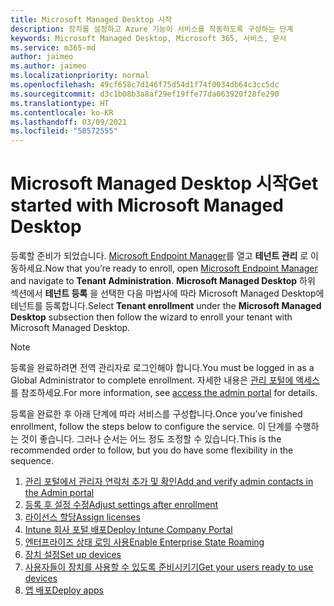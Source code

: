 ```yaml
---
title: Microsoft Managed Desktop 시작
description: 장치를 설정하고 Azure 기능이 서비스를 작동하도록 구성하는 단계
keywords: Microsoft Managed Desktop, Microsoft 365, 서비스, 문서
ms.service: m365-md
author: jaimeo
ms.author: jaimeo
ms.localizationpriority: normal
ms.openlocfilehash: 49cf658c7d146f75d54d1f74f0034db64c3cc5dc
ms.sourcegitcommit: d3c1b08b3a8af29ef19ffe77da063920f28fe290
ms.translationtype: HT
ms.contentlocale: ko-KR
ms.lasthandoff: 03/09/2021
ms.locfileid: "50572555"
---
```

# <a name="get-started-with-microsoft-managed-desktop"></a><span data-ttu-id="635c8-104">Microsoft Managed Desktop 시작</span><span class="sxs-lookup"><span data-stu-id="635c8-104">Get started with Microsoft Managed Desktop</span></span>

<span data-ttu-id="635c8-105">등록할 준비가 되었습니다. [Microsoft Endpoint Manager](https://endpoint.microsoft.com/)를 열고 **테넌트 관리** 로 이동하세요.</span><span class="sxs-lookup"><span data-stu-id="635c8-105">Now that you’re ready to enroll, open [Microsoft Endpoint Manager](https://endpoint.microsoft.com/) and navigate to **Tenant Administration**.</span></span> <span data-ttu-id="635c8-106">**Microsoft Managed Desktop** 하위 섹션에서 **테넌트 등록** 을 선택한 다음 마법사에 따라 Microsoft Managed Desktop에 테넌트를 등록합니다.</span><span class="sxs-lookup"><span data-stu-id="635c8-106">Select **Tenant enrollment** under the **Microsoft Managed Desktop** subsection then follow the wizard to enroll your tenant with Microsoft Managed Desktop.</span></span>

> [!NOTE]
> <span data-ttu-id="635c8-107">등록을 완료하려면 전역 관리자로 로그인해야 합니다.</span><span class="sxs-lookup"><span data-stu-id="635c8-107">You must be logged in as a Global Administrator to complete enrollment.</span></span> <span data-ttu-id="635c8-108">자세한 내용은 [관리 포털에 액세스](access-admin-portal.md)를 참조하세요.</span><span class="sxs-lookup"><span data-stu-id="635c8-108">For more information, see [access the admin portal](access-admin-portal.md) for details.</span></span>

<span data-ttu-id="635c8-109">등록을 완료한 후 아래 단계에 따라 서비스를 구성합니다.</span><span class="sxs-lookup"><span data-stu-id="635c8-109">Once you’ve finished enrollment, follow the steps below to configure the service.</span></span> <span data-ttu-id="635c8-110">이 단계를 수행하는 것이 좋습니다. 그러나 순서는 어느 정도 조정할 수 있습니다.</span><span class="sxs-lookup"><span data-stu-id="635c8-110">This is the recommended order to follow, but you do have some flexibility in the sequence.</span></span> 

1. [<span data-ttu-id="635c8-111">관리 포털에서 관리자 연락처 추가 및 확인</span><span class="sxs-lookup"><span data-stu-id="635c8-111">Add and verify admin contacts in the Admin portal</span></span>](add-admin-contacts.md)
2. [<span data-ttu-id="635c8-112">등록 후 설정 수정</span><span class="sxs-lookup"><span data-stu-id="635c8-112">Adjust settings after enrollment</span></span>](conditional-access.md)
3. [<span data-ttu-id="635c8-113">라이선스 할당</span><span class="sxs-lookup"><span data-stu-id="635c8-113">Assign licenses</span></span>](assign-licenses.md)
4. [<span data-ttu-id="635c8-114">Intune 회사 포털 배포</span><span class="sxs-lookup"><span data-stu-id="635c8-114">Deploy Intune Company Portal</span></span>](company-portal.md)
5. [<span data-ttu-id="635c8-115">엔터프라이즈 상태 로밍 사용</span><span class="sxs-lookup"><span data-stu-id="635c8-115">Enable Enterprise State Roaming</span></span>](enterprise-state-roaming.md)
6. [<span data-ttu-id="635c8-116">장치 설정</span><span class="sxs-lookup"><span data-stu-id="635c8-116">Set up devices</span></span>](set-up-devices.md)
7. [<span data-ttu-id="635c8-117">사용자들이 장치를 사용할 수 있도록 준비시키기</span><span class="sxs-lookup"><span data-stu-id="635c8-117">Get your users ready to use devices</span></span>](get-started-devices.md)
8. [<span data-ttu-id="635c8-118">앱 배포</span><span class="sxs-lookup"><span data-stu-id="635c8-118">Deploy apps</span></span>](deploy-apps.md)

